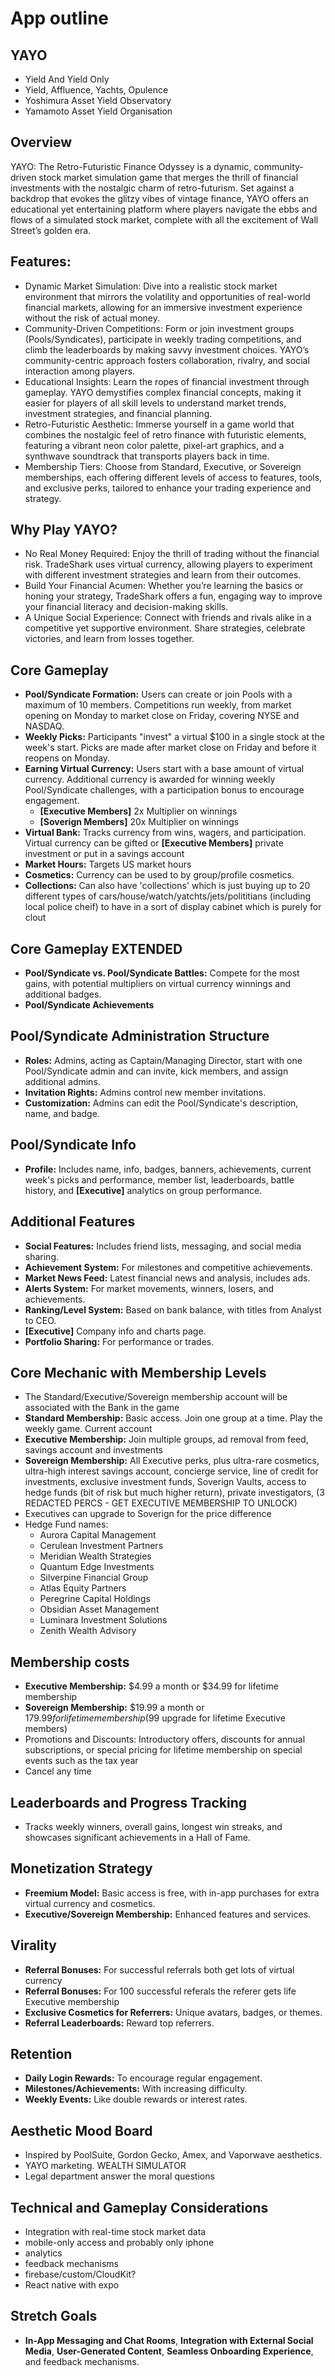 # App outline

## YAYO

- Yield And Yield Only
- Yield, Affluence, Yachts, Opulence
- Yoshimura Asset Yield Observatory
- Yamamoto Asset Yield Organisation

## Overview

YAYO: The Retro-Futuristic Finance Odyssey is a dynamic, community-driven stock market simulation game that merges the thrill of financial investments with the nostalgic charm of retro-futurism. Set against a backdrop that evokes the glitzy vibes of vintage finance, YAYO offers an educational yet entertaining platform where players navigate the ebbs and flows of a simulated stock market, complete with all the excitement of Wall Street’s golden era.

## Features:

- Dynamic Market Simulation: Dive into a realistic stock market environment that mirrors the volatility and opportunities of real-world financial markets, allowing for an immersive investment experience without the risk of actual money.
- Community-Driven Competitions: Form or join investment groups (Pools/Syndicates), participate in weekly trading competitions, and climb the leaderboards by making savvy investment choices. YAYO’s community-centric approach fosters collaboration, rivalry, and social interaction among players.
- Educational Insights: Learn the ropes of financial investment through gameplay. YAYO demystifies complex financial concepts, making it easier for players of all skill levels to understand market trends, investment strategies, and financial planning.
- Retro-Futuristic Aesthetic: Immerse yourself in a game world that combines the nostalgic feel of retro finance with futuristic elements, featuring a vibrant neon color palette, pixel-art graphics, and a synthwave soundtrack that transports players back in time.
- Membership Tiers: Choose from Standard, Executive, or Sovereign memberships, each offering different levels of access to features, tools, and exclusive perks, tailored to enhance your trading experience and strategy.

## Why Play YAYO?

- No Real Money Required: Enjoy the thrill of trading without the financial risk. TradeShark uses virtual currency, allowing players to experiment with different investment strategies and learn from their outcomes.
- Build Your Financial Acumen: Whether you’re learning the basics or honing your strategy, TradeShark offers a fun, engaging way to improve your financial literacy and decision-making skills.
- A Unique Social Experience: Connect with friends and rivals alike in a competitive yet supportive environment. Share strategies, celebrate victories, and learn from losses together.

## Core Gameplay

- **Pool/Syndicate Formation:** Users can create or join Pools with a maximum of 10 members. Competitions run weekly, from market opening on Monday to market close on Friday, covering NYSE and NASDAQ.
- **Weekly Picks:** Participants "invest" a virtual $100 in a single stock at the week's start. Picks are made after market close on Friday and before it reopens on Monday.
- **Earning Virtual Currency:** Users start with a base amount of virtual currency. Additional currency is awarded for winning weekly Pool/Syndicate challenges, with a participation bonus to encourage engagement.
  - **[Executive Members]** 2x Multiplier on winnings
  - **[Soverign Members]** 20x Multiplier on winnings
- **Virtual Bank:** Tracks currency from wins, wagers, and participation. Virtual currency can be gifted or **[Executive Members]** private investment or put in a savings account
- **Market Hours:** Targets US market hours
- **Cosmetics:** Currency can be used to by group/profile cosmetics.
- **Collections:** Can also have 'collections' which is just buying up to 20 different types of cars/house/watch/yatchts/jets/polititians (including local police cheif) to have in a sort of display cabinet which is purely for clout

## Core Gameplay EXTENDED

- **Pool/Syndicate vs. Pool/Syndicate Battles:** Compete for the most gains, with potential multipliers on virtual currency winnings and additional badges.
- **Pool/Syndicate Achievements**

## Pool/Syndicate Administration Structure

- **Roles:** Admins, acting as Captain/Managing Director, start with one Pool/Syndicate admin and can invite, kick members, and assign additional admins.
- **Invitation Rights:** Admins control new member invitations.
- **Customization:** Admins can edit the Pool/Syndicate's description, name, and badge.

## Pool/Syndicate Info

- **Profile:** Includes name, info, badges, banners, achievements, current week's picks and performance, member list, leaderboards, battle history, and **[Executive]** analytics on group performance.

## Additional Features

- **Social Features:** Includes friend lists, messaging, and social media sharing.
- **Achievement System:** For milestones and competitive achievements.
- **Market News Feed:** Latest financial news and analysis, includes ads.
- **Alerts System:** For market movements, winners, losers, and achievements.
- **Ranking/Level System:** Based on bank balance, with titles from Analyst to CEO.
- **[Executive]** Company info and charts page.
- **Portfolio Sharing:** For performance or trades.

## Core Mechanic with Membership Levels

- The Standard/Executive/Sovereign membership account will be associated with the Bank in the game
- **Standard Membership:** Basic access. Join one group at a time. Play the weekly game. Current account
- **Executive Membership:** Join multiple groups, ad removal from feed, savings account and investments
- **Sovereign Membership:** All Executive perks, plus ultra-rare cosmetics, ultra-high interest savings account, concierge service, line of credit for investments, exclusive investment funds, Soverign Vaults, access to hedge funds (bit of risk but much higher return), private investigators, (3 REDACTED PERCS - GET EXECUTIVE MEMBERSHIP TO UNLOCK)
- Executives can upgrade to Soverign for the price difference
- Hedge Fund names:
  - Aurora Capital Management
  - Cerulean Investment Partners
  - Meridian Wealth Strategies
  - Quantum Edge Investments
  - Silverpine Financial Group
  - Atlas Equity Partners
  - Peregrine Capital Holdings
  - Obsidian Asset Management
  - Luminara Investment Solutions
  - Zenith Wealth Advisory

## Membership costs

- **Executive Membership:** $4.99 a month or $34.99 for lifetime membership
- **Sovereign Membership:** $19.99 a month or $179.99 for lifetime membership ($99 upgrade for lifetime Executive members)
- Promotions and Discounts: Introductory offers, discounts for annual subscriptions, or special pricing for lifetime membership on special events such as the tax year
- Cancel any time

## Leaderboards and Progress Tracking

- Tracks weekly winners, overall gains, longest win streaks, and showcases significant achievements in a Hall of Fame.

## Monetization Strategy

- **Freemium Model:** Basic access is free, with in-app purchases for extra virtual currency and cosmetics.
- **Executive/Sovereign Membership:** Enhanced features and services.

## Virality

- **Referral Bonuses:** For successful referrals both get lots of virtual currency
- **Referral Bonuses:** For 100 successful referals the referer gets life Executive membership
- **Exclusive Cosmetics for Referrers:** Unique avatars, badges, or themes.
- **Referral Leaderboards:** Reward top referrers.

## Retention

- **Daily Login Rewards:** To encourage regular engagement.
- **Milestones/Achievements:** With increasing difficulty.
- **Weekly Events:** Like double rewards or interest rates.

## Aesthetic Mood Board

- Inspired by PoolSuite, Gordon Gecko, Amex, and Vaporwave aesthetics.
- YAYO marketing. WEALTH SIMULATOR
- Legal department answer the moral questions

## Technical and Gameplay Considerations

- Integration with real-time stock market data
- mobile-only access and probably only iphone
- analytics
- feedback mechanisms
- firebase/custom/CloudKit?
- React native with expo

## Stretch Goals

- **In-App Messaging and Chat Rooms**, **Integration with External Social Media**, **User-Generated Content**, **Seamless Onboarding Experience**, and feedback mechanisms.
